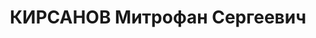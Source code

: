 ---
title: КИРСАНОВ Митрофан Сергеевич
description: "Род. в 1891, Куйбышевская обл., Чембарский уезд, с. Троицкое, б/п. Проживал:\
  \ г. Киев. Инженер \n  Обв. по ст. 54, п. 1 \"б\", 8, 11 УК РСФСР. Приговор: ВК\
  \ ВС СССР, 21.11.1937 – ВМН. Расстрелян 21.11.1937"
---
